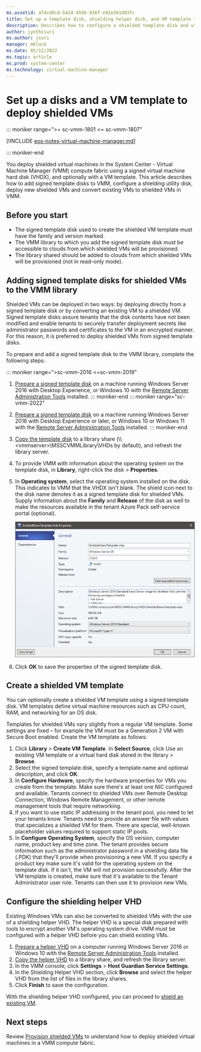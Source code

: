 ```yaml
---
ms.assetid: af4cd8cd-b424-455b-936f-e92e361d03fc
title: Set up a template disk, shielding helper disk, and VM template to deploy shielded VMs in the VMM fabric
description: Describes how to configure a shielded template disk and utility disk in VMM to provision new shielded VMs and convert existing VMs to shielded VMs
author: jyothisuri
ms.author: jsuri
manager: mkluck
ms.date: 05/12/2022
ms.topic: article
ms.prod: system-center
ms.technology: virtual-machine-manager
---
```


#  Set up a disks and a VM template to deploy shielded VMs

::: moniker range=">= sc-vmm-1801 <= sc-vmm-1807"

[!INCLUDE [eos-notes-virtual-machine-manager.md](../includes/eos-notes-virtual-machine-manager.md)]

::: moniker-end

You deploy shielded virtual machines in the System Center - Virtual Machine Manager (VMM) compute fabric using a signed virtual machine hard disk (VHDX), and optionally with a VM template. This article describes how to add signed template disks to VMM, configure a shielding utility disk, deploy new shielded VMs and convert existing VMs to shielded VMs in VMM.

## Before you start

- The signed template disk used to create the shielded VM template must have the family and version marked.
- The VMM library to which you add the signed template disk must be accessible to clouds from which shielded VMs will be provisioned.
- The library shared should be added to clouds from which shielded VMs will be provisioned (not in read-only mode).

## Adding signed template disks for shielded VMs to the VMM library

Shielded VMs can be deployed in two ways: by deploying directly from a signed template disk or by converting an existing VM to a shielded VM. Signed template disks assure tenants that the disk contents have not been modified and enable tenants to securely transfer deployment secrets like administrator passwords and certificates to the VM in an encrypted manner. For this reason, it is preferred to deploy shielded VMs from signed template disks.

To prepare and add a signed template disk to the VMM library, complete the following steps:

::: moniker range=">sc-vmm-2016 <=sc-vmm-2019"
1. [Prepare a signed template disk](/windows-server/security/guarded-fabric-shielded-vm/guarded-fabric-create-a-shielded-vm-template) on a machine running Windows Server 2016 with Desktop Experience, or Windows 10 with the [Remote Server Administration Tools](https://www.microsoft.com/download/details.aspx?id=45520) installed.
::: moniker-end
::: moniker range="sc-vmm-2022"
1. [Prepare a signed template disk](/windows-server/security/guarded-fabric-shielded-vm/guarded-fabric-create-a-shielded-vm-template) on a machine running Windows Server 2016 with Desktop Experience or later, or Windows 10 or Windows 11 with the [Remote Server Administration Tools](https://www.microsoft.com/download/details.aspx?id=45520) installed.
::: moniker-end
2. [Copy the template disk](library-files.md) to a library share (\\\\\<vmmserver\>\\MSSCVMMLibrary\\VHDs by default), and refresh the library server.
3. To provide VMM with information about the operating system on the template disk, in **Library**, right-click the disk > **Properties**.
4. In **Operating system**, select the operating system installed on the disk. This indicates to VMM that the VHDX isn't blank. The shield icon next to the disk name denotes it as a signed template disk for shielded VMs. Supply information about the **Family** and **Release** of the disk as well to make the resources available in the tenant Azure Pack self-service portal (optional).

    ![Disk properties window for the signed template disk](./media/guarded-deploy-template/guarded-disk-properties.png)

5. Click **OK** to save the properties of the signed template disk.

## Create a shielded VM template

You can optionally create a shielded VM template using a signed template disk. VM templates define virtual machine resources such as CPU count, RAM, and networking for an OS disk.

Templates for shielded VMs vary slightly from a regular VM template. Some settings are fixed – for example the VM must be a Generation 2 VM with Secure Boot enabled. Create the VM template as follows:

1.	Click **Library** > **Create VM Template**. In **Select Source**, click Use an existing VM template or a virtual hard disk stored in the library > **Browse**.
2.	Select the signed template disk, specify a template name and optional description, and click **OK**.
3.	In **Configure Hardware**, specify the hardware properties for VMs you create from the template. Make sure there's at least one NIC configured and available. Tenants connect to shielded VMs over Remote Desktop Connection, Windows Remote Management, or other remote management tools that require networking.
4.	If you want to use static IP addressing in the tenant pool, you need to let your tenants know. Tenants need to provide an answer file with values that specializes a shielded VM for them. There are special, well-known placeholder values required to support static IP pools.
5.	In **Configure Operating System**, specify the OS version, computer name, product key and time zone. The tenant provides secure information such as the administrator password in a shielding data file (.PDK) that they'll provide when provisioning a new VM. If you specify a product key make sure it's valid for the operating system on the template disk. If it isn't, the VM will not provision successfully.
After the VM template is created, make sure that it's available to the Tenant Administrator user role. Tenants can then use it to provision new VMs.

## Configure the shielding helper VHD

Existing Windows VMs can also be converted to shielded VMs with the use of a shielding helper VHD. The helper VHD is a special disk prepared with tools to encrypt another VM's operating system drive. VMM must be configured with a helper VHD before you can shield existing VMs.

1. [Prepare a helper VHD](/windows-server/security/guarded-fabric-shielded-vm/guarded-fabric-vm-shielding-helper-vhd) on a computer running Windows Server 2016 or Windows 10 with the [Remote Server Administration Tools](https://www.microsoft.com/en-us/download/details.aspx?id=45520) installed.
2. [Copy the helper VHD](library-files.md) to a library share, and refresh the library server.
3. In the VMM console, click **Settings** > **Host Guardian Service Settings**.
4. In the Shielding Helper VHD section, click **Browse** and select the helper VHD from the list of files in the library shares.
5. Click **Finish** to save the configuration.

With the shielding helper VHD configured, you can proceed to [shield an existing VM](guarded-deploy-vm.md#shield-an-existing-vm).

## Next steps

Review [Provision shielded VMs](guarded-deploy-vm.md) to understand how to deploy shielded virtual machines in a VMM compute fabric.
